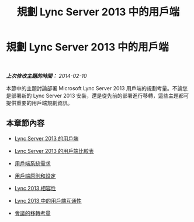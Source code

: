 ﻿---
title: 規劃 Lync Server 2013 中的用戶端
TOCTitle: 規劃 Lync Server 2013 中的用戶端
ms:assetid: 0a99b421-0d7c-41f1-9276-a18beeca86fc
ms:mtpsurl: https://technet.microsoft.com/zh-tw/library/Gg398155(v=OCS.15)
ms:contentKeyID: 49290042
ms.date: 08/10/2015
mtps_version: v=OCS.15
ms.translationtype: HT
---

# 規劃 Lync Server 2013 中的用戶端

 

_**上次修改主題的時間：** 2014-02-10_

本節中的主題討論部署 Microsoft Lync Server 2013 用戶端的規劃考量。不論您是部署新的 Lync Server 2013 安裝，還是從先前的部署進行移轉，這些主題都可提供重要的用戶端規劃資訊。

## 本章節內容

  - [Lync Server 2013 的用戶端](lync-server-2013-clients.md)

  - [Lync Server 2013 的用戶端比較表](lync-server-2013-desktop-client-comparison-tables.md)

  - [用戶端系統需求](lync-server-2013-client-system-requirements.md)

  - [用戶端原則和設定](lync-server-2013-client-policies-and-settings.md)

  - [Lync 2013 相容性](lync-server-2013-lync-2013-compatibility.md)

  - [Lync 2013 中的用戶端互通性](lync-server-2013-client-interoperability-in-lync-2013.md)

  - [會議的移轉考量](lync-server-2013-migration-considerations-for-meetings.md)

